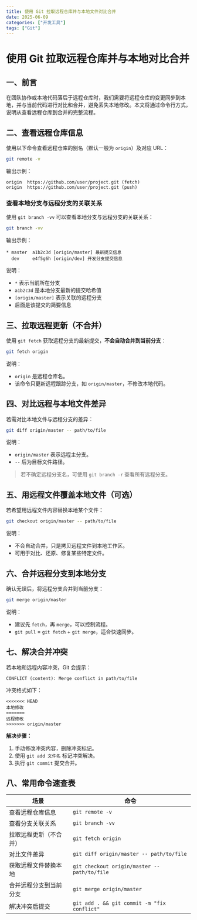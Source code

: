 ```yaml
---
title: 使用 Git 拉取远程仓库并与本地文件对比合并
date: 2025-06-09
categories: ["开发工具"]
tags: ["Git"]
---
```


# 使用 Git 拉取远程仓库并与本地对比合并

## 一、前言

在团队协作或本地代码落后于远程仓库时，我们需要将远程仓库的变更同步到本地，并与当前代码进行对比和合并，避免丢失本地修改。本文将通过命令行方式，说明从查看远程仓库到合并的完整流程。

## 二、查看远程仓库信息

使用以下命令查看远程仓库的别名（默认一般为 `origin`）及对应 URL：

```bash
git remote -v
```

输出示例：

```
origin  https://github.com/user/project.git (fetch)
origin  https://github.com/user/project.git (push)
```

### 查看本地分支与远程分支的关联关系

使用 `git branch -vv` 可以查看本地分支与远程分支的关联关系：

```bash
git branch -vv
```

输出示例：

```
* master  a1b2c3d [origin/master] 最新提交信息
  dev     e4f5g6h [origin/dev] 开发分支提交信息
```

说明：

* `*` 表示当前所在分支
* `a1b2c3d` 是本地分支最新的提交哈希值
* `[origin/master]` 表示关联的远程分支
* 后面是该提交的简要信息

## 三、拉取远程更新（不合并）

使用 `git fetch` 获取远程分支的最新提交，**不会自动合并到当前分支**：

```bash
git fetch origin
```

说明：

* `origin` 是远程仓库名。
* 该命令只更新远程跟踪分支，如 `origin/master`，不修改本地代码。


## 四、对比远程与本地文件差异

若需对比本地文件与远程分支的差异：

```bash
git diff origin/master -- path/to/file
```

说明：

* `origin/master` 表示远程主分支。
* `--` 后为目标文件路径。

> 若不确定远程分支名，可使用 `git branch -r` 查看所有远程分支。


## 五、用远程文件覆盖本地文件（可选）

若希望用远程文件内容替换本地某个文件：

```bash
git checkout origin/master -- path/to/file
```

说明：

* 不会自动合并，只是拷贝远程文件到本地工作区。
* 可用于对比、还原、修复某些特定文件。


## 六、合并远程分支到本地分支

确认无误后，将远程分支合并到当前分支：

```bash
git merge origin/master
```

说明：

* 建议先 `fetch`，再 `merge`，可以控制流程。
* `git pull` = `git fetch` + `git merge`，适合快速同步。


## 七、解决合并冲突

若本地和远程内容冲突，Git 会提示：

```
CONFLICT (content): Merge conflict in path/to/file
```

冲突格式如下：

```text
<<<<<<< HEAD
本地修改
=======
远程修改
>>>>>>> origin/master
```

**解决步骤：**

1. 手动修改冲突内容，删除冲突标记。
2. 使用 `git add 文件名` 标记冲突解决。
3. 执行 `git commit` 提交合并。


## 八、常用命令速查表

| 场景          | 命令                                           |
| ----------- | -------------------------------------------- |
| 查看远程仓库信息    | `git remote -v`                              |
| 查看分支关联关系    | `git branch -vv`                             |
| 拉取远程更新（不合并） | `git fetch origin`                           |
| 对比文件差异      | `git diff origin/master -- path/to/file`     |
| 获取远程文件替换本地  | `git checkout origin/master -- path/to/file` |
| 合并远程分支到当前分支 | `git merge origin/master`                    |
| 解决冲突后提交     | `git add . && git commit -m "fix conflict"`  |

